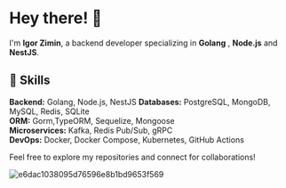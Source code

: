 # Hey there! 👋

I'm **Igor Zimin**, a backend developer specializing in **Golang** , **Node.js** and **NestJS**.
## 🚀 Skills

**Backend:** Golang, Node.js, NestJS 
**Databases:** PostgreSQL, MongoDB, MySQL, Redis, SQLite  
**ORM:** Gorm,TypeORM, Sequelize, Mongoose  
**Microservices:** Kafka, Redis Pub/Sub, gRPC  
**DevOps:** Docker, Docker Compose, Kubernetes, GitHub Actions  

Feel free to explore my repositories and connect for collaborations!

![e6dac1038095d76596e8b1bd9653f569](https://github.com/user-attachments/assets/fa94188b-29fc-4b74-863a-9c60e1cf726e)
